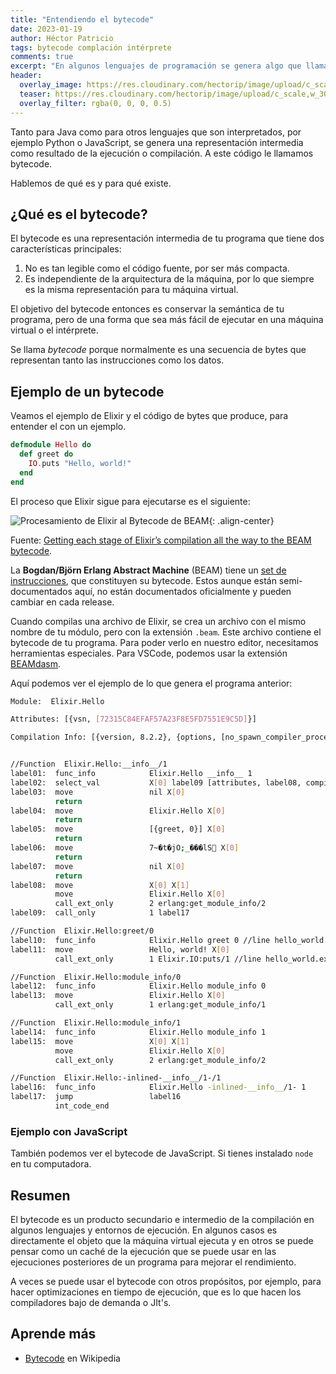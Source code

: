 ```yaml
---
title: "Entendiendo el bytecode"
date: 2023-01-19
author: Héctor Patricio
tags: bytecode complación intérprete
comments: true
excerpt: "En algunos lenguajes de programación se genera algo que llamamos bytecode antes de que se ejecute. Hablemos de qué es para que lo entiendas mejor."
header:
  overlay_image: https://res.cloudinary.com/hectorip/image/upload/c_scale,w_1200/v1674189353/1829084045_mad_cat_scientist_looking_into_a_black_screen_with_binary_code__detailed_concept_art___artstation__H_bttvyj.png
  teaser: https://res.cloudinary.com/hectorip/image/upload/c_scale,w_300/v1674189353/1829084045_mad_cat_scientist_looking_into_a_black_screen_with_binary_code__detailed_concept_art___artstation__H_bttvyj.png
  overlay_filter: rgba(0, 0, 0, 0.5)
---
```


Tanto para Java como para otros lenguajes que son interpretados, por ejemplo Python o JavaScript, se genera una representación intermedia como resultado de la ejecución o compilación. A este código le llamamos bytecode.

Hablemos de qué es y para qué existe.

## ¿Qué es el bytecode?

El bytecode es una representación intermedia de tu programa que tiene dos características principales:

1. No es tan legible como el código fuente, por ser más compacta.
2. Es independiente de la arquitectura de la máquina, por lo que siempre es la misma representación para tu máquina virtual.

El objetivo del bytecode entonces es conservar la semántica de tu programa, pero de una forma que sea más fácil de ejecutar en una máquina virtual o el intérprete.

Se llama _bytecode_ porque normalmente es una secuencia de bytes que representan tanto las instrucciones como los datos.

## Ejemplo de un bytecode

Veamos el ejemplo de Elixir y el código de bytes que produce, para entender el con un ejemplo.

```elixir
defmodule Hello do
  def greet do
    IO.puts "Hello, world!"
  end
end
```

El proceso que Elixir sigue para ejecutarse es el siguiente:

![Procesamiento de Elixir al Bytecode de BEAM](https://res.cloudinary.com/hectorip/image/upload/v1674191298/58786d8c955aaa5df2ebdb5a2c2790da5216b705_bllv3i.png){: .align-center}

Fuente: [Getting each stage of Elixir’s compilation all the way to the BEAM bytecode](https://elixirforum.com/t/getting-each-stage-of-elixirs-compilation-all-the-way-to-the-beam-bytecode/1873/7).

La **Bogdan/Björn Erlang Abstract Machine** (BEAM) tiene un [set de instrucciones](http://www.cs-lab.org/historical_beam_instruction_set.html), que constituyen su bytecode. Estos aunque están semi-documentados aquí, no están documentados oficialmente y pueden cambiar en cada release.

Cuando compilas una archivo de Elixir, se crea un archivo con el mismo nombre de tu módulo, pero con la extensión `.beam`. Este archivo contiene el bytecode de tu programa. Para poder verlo en nuestro editor, necesitamos herramientas especiales. Para VSCode, podemos usar la extensión [BEAMdasm](https://marketplace.visualstudio.com/items?itemName=Valentin.beamdasm).

Aquí podemos ver el ejemplo de lo que genera el programa anterior:

```bash
Module:  Elixir.Hello

Attributes: [{vsn, [72315C84EFAF57A23F8E5FD7551E9C5D]}]

Compilation Info: [{version, 8.2.2}, {options, [no_spawn_compiler_process, from_core, no_core_prepare, no_auto_import]}, {source, /Users/hectorip/Development/elixir/hello_world/hello_world.exs}]


//Function  Elixir.Hello:__info__/1
label01:  func_info            Elixir.Hello __info__ 1
label02:  select_val           X[0] label09 [attributes, label08, compile, label08, deprecated, label07, exports_md5, label06, functions, label05, macros, label07, md5, label08, module, label04, struct, label03]
label03:  move                 nil X[0]
          return
label04:  move                 Elixir.Hello X[0]
          return
label05:  move                 [{greet, 0}] X[0]
          return
label06:  move                 7~�t�jO;_���lS X[0]
          return
label07:  move                 nil X[0]
          return
label08:  move                 X[0] X[1]
          move                 Elixir.Hello X[0]
          call_ext_only        2 erlang:get_module_info/2
label09:  call_only            1 label17

//Function  Elixir.Hello:greet/0
label10:  func_info            Elixir.Hello greet 0 //line hello_world.exs, 2
label11:  move                 Hello, world! X[0]
          call_ext_only        1 Elixir.IO:puts/1 //line hello_world.exs, 3

//Function  Elixir.Hello:module_info/0
label12:  func_info            Elixir.Hello module_info 0
label13:  move                 Elixir.Hello X[0]
          call_ext_only        1 erlang:get_module_info/1

//Function  Elixir.Hello:module_info/1
label14:  func_info            Elixir.Hello module_info 1
label15:  move                 X[0] X[1]
          move                 Elixir.Hello X[0]
          call_ext_only        2 erlang:get_module_info/2

//Function  Elixir.Hello:-inlined-__info__/1-/1
label16:  func_info            Elixir.Hello -inlined-__info__/1- 1
label17:  jump                 label16
          int_code_end
```

### Ejemplo con JavaScript

También podemos ver el bytecode de JavaScript. Si tienes instalado `node` en tu computadora.

## Resumen

El bytecode es un producto secundario e intermedio de la compilación en algunos lenguajes y entornos de ejecución. En algunos casos es directamente el objeto que la máquina virtual ejecuta y en otros se puede pensar como un caché de la ejecución que se puede usar en las ejecuciones posteriores de un programa para mejorar el rendimiento.

A veces se puede usar el bytecode con otros propósitos, por ejemplo, para hacer optimizaciones en tiempo de ejecución, que es lo que hacen los compiladores bajo de demanda o JIt's.

## Aprende más

* [Bytecode](https://en.wikipedia.org/wiki/Bytecode) en Wikipedia
